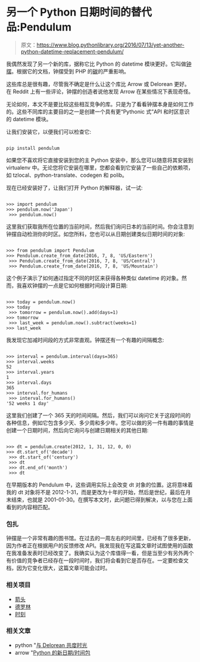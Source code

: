 # 另一个 Python 日期时间的替代品:Pendulum

> 原文：<https://www.blog.pythonlibrary.org/2016/07/13/yet-another-python-datetime-replacement-pendulum/>

我偶然发现了另一个新的库，据称它比 Python 的 datetime 模块更好。它叫做[钟摆](http://pendulum.eustace.io/)。根据它的文档，钟摆受到 PHP 的[碳](http://carbon.nesbot.com/)的严重影响。

这些库总是很有趣，尽管我不确定是什么让这个库比 Arrow 或 Delorean 更好。在 Reddit 上有一些评论，钟摆的创造者说他发现 Arrow 在某些情况下表现奇怪。

无论如何，本文不是要比较这些相互竞争的库。只是为了看看钟摆本身是如何工作的。这些不同库的主要目的之一是创建一个具有更“Pythonic 式”API 和时区意识的 datetime 模块。

让我们安装它，以便我们可以检查它:

```

pip install pendulum

```

如果您不喜欢将它直接安装到您的主 Python 安装中，那么您可以随意将其安装到 virtualenv 中。无论您将它安装在哪里，您都会看到它安装了一些自己的依赖项，如 tzlocal、python-translate、codegen 和 polib。

现在已经安装好了，让我们打开 Python 的解释器，试一试:

```

>>> import pendulum
>>> pendulum.now('Japan')
 >>> pendulum.now() 
```

这里我们获取我所在位置的当前时间，然后我们询问日本的当前时间。你会注意到钟摆自动检测你的时区。如您所料，您也可以从日期创建类似日期时间的对象:

```

>>> from pendulum import Pendulum
>>> Pendulum.create_from_date(2016, 7, 8, 'US/Eastern')
 >>> Pendulum.create_from_date(2016, 7, 8, 'US/Central')
 >>> Pendulum.create_from_date(2016, 7, 8, 'US/Mountain') 
```

这个例子演示了如何通过指定不同的时区来获得各种类似 datetime 的对象。然而，我喜欢钟摆的一点是它如何根据时间段计算日期:

```

>>> today = pendulum.now()
>>> today
 >>> tomorrow = pendulum.now().add(days=1)
>>> tomorrow
 >>> last_week = pendulum.now().subtract(weeks=1)
>>> last_week 
```

我发现它加减时间段的方式非常直观。钟摆还有一个有趣的间隔概念:

```

>>> interval = pendulum.interval(days=365)
>>> interval.weeks
52
>>> interval.years
1
>>> interval.days
365
>>> interval.for_humans
 >>> interval.for_humans()
'52 weeks 1 day' 
```

这里我们创建了一个 365 天的时间间隔。然后，我们可以询问它关于这段时间的各种信息，例如它包含多少天、多少周和多少年。您可以做的另一件有趣的事情是创建一个日期时间，然后向它询问与创建日期相关的其他日期:

```

>>> dt = pendulum.create(2012, 1, 31, 12, 0, 0)
>>> dt.start_of('decade')
 >>> dt.start_of('century')
 >>> dt
 >>> dt.end_of('month')
 >>> dt 
```

在早期版本的 Pendulum 中，这些调用实际上会改变 dt 对象的位置。这将意味着我的 dt 对象将不是 2012-1-31，而是更改为十年的开始，然后是世纪，最后在月末结束，也就是 2001-01-30。在撰写本文时，此问题已得到解决，以与您在上面看到的内容相匹配。

### 包扎

钟摆是一个非常有趣的图书馆。在过去的一周左右的时间里，已经有了很多更新，因为作者正在根据用户的反馈修改 API。我发现我在写这篇文章时试图使用的函数在我准备发表时已经改变了。我确实认为这个库值得一看，但是当至少有另外两个有价值的竞争者已经存在一段时间时，我们将会看到它是否存在。一定要检查文档，因为它变化很大，这篇文章可能会过时。

### 相关项目

*   [箭头](http://crsmithdev.com/arrow/)
*   [德罗林](https://pypi.python.org/pypi/Delorean)
*   [时刻](https://github.com/zachwill/moment)

### 相关文章

*   python "[与 Delorean 共度时光](https://www.blog.pythonlibrary.org/2014/09/03/python-taking-time-with-delorean/)
*   arrow "[Python 的新日期/时间包](https://www.blog.pythonlibrary.org/2014/08/05/arrow-a-new-date-time-package-for-python/)